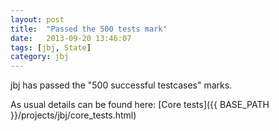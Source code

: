 ```yaml
---
layout: post
title:  "Passed the 500 tests mark"
date:   2013-09-20 13:46:07
tags: [jbj, State]
category: jbj
---
```


jbj has passed the "500 successful testcases" marks.

As usual details can be found here: [Core tests]({{ BASE_PATH }}/projects/jbj/core_tests.html)
